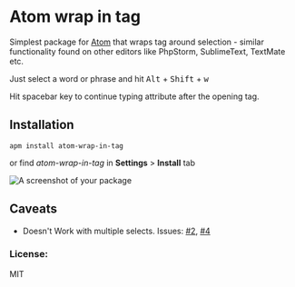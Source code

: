 # Atom wrap in tag

Simplest package for [Atom](https://atom.io/) that wraps tag around selection - similar functionality found on other editors like PhpStorm, SublimeText, TextMate etc.

Just select a word or phrase and hit <kbd>Alt</kbd> + <kbd>Shift</kbd> + <kbd>w</kbd>

Hit spacebar key to continue typing attribute after the opening tag.

## Installation

`apm install atom-wrap-in-tag`

or find _atom-wrap-in-tag_ in **Settings** > **Install** tab

![A screenshot of your package](https://raw.githubusercontent.com/sanusart/atom-wrap-in-tag/master/images/screenshot.gif)

## Caveats

- Doesn't Work with multiple selects. Issues: [#2](https://github.com/sanusart/atom-wrap-in-tag/issues/1), [#4](https://github.com/sanusart/atom-wrap-in-tag/issues/4)

### License: 

MIT
